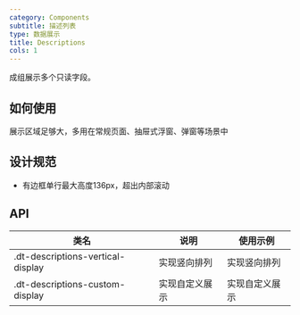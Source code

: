 ```yaml
---
category: Components
subtitle: 描述列表
type: 数据展示
title: Descriptions
cols: 1
---
```


成组展示多个只读字段。

## 如何使用
展示区域足够大，多用在常规页面、抽屉式浮窗、弹窗等场景中

## 设计规范

- 有边框单行最大高度136px，超出内部滚动

## API

|类名  |说明  |使用示例  |
|---------|---------|---------|
|.dt-descriptions-vertical-display  | 实现竖向排列   | 实现竖向排列  |
|.dt-descriptions-custom-display  | 实现自定义展示   | 实现自定义展示  |

